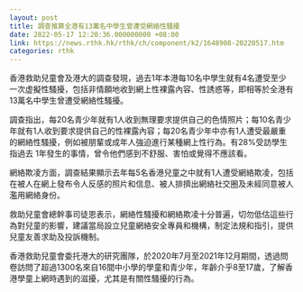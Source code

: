 ```yaml
---
layout: post
title: 調查推算全港有13萬名中學生曾遭受網絡性騷擾
date: 2022-05-17 12:20:36.000000000 +08:00
link: https://news.rthk.hk/rthk/ch/component/k2/1648908-20220517.htm
categories: rthk
---
```


香港救助兒童會及港大的調查發現，過去1年本港每10名中學生就有4名遭受至少一次虚擬性騷擾，包括非情願地收到網上性裸露內容、性誘惑等，即相等於全港有13萬名中學生曾遭受網絡性騷擾。

調查指出，每20名青少年就有1人收到無理要求提供自己的色情照片；每10名青少年就有1人收到要求提供自己的性裸露內容；每20名青少年中亦有1人遭受最嚴重的網絡性騷擾，例如被朋輩或成年人強迫進行某種網上性行為。有28%受訪學生指過去 1年發生的事情，曾令他們感到不舒服、害怕或覺得不應該看。

網絡欺凌方面，調查結果顯示去年每5名香港兒童之中就有1人遭受網絡欺凌，包括在被人在網上發布令人反感的照片和信息、被人排擠出網絡社交圈及未經同意被人濫用網絡身份。

救助兒童會總幹事司徒恩表示，網絡性騷擾和網絡欺凌十分普遍，切勿低估這些行為對兒童的影響，建議當局設立兒童網絡安全專員和機構，制定法規和指引，提供兒童友善求助及投訴機制。

香港救助兒童會委托港大的研究團隊，於2020年7月至2021年12月期間，透過問卷訪問了超過1300名來自16間中小學的學童和青少年，年齡介乎8至17歲，了解香港學童上網時遇到的滋擾，尤其是有關性騷擾的行為。
